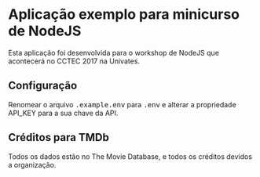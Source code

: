 # Aplicação exemplo para minicurso de NodeJS

Esta aplicação foi desenvolvida para o workshop de NodeJS que acontecerá no CCTEC 2017 na Univates.

## Configuração

Renomear o arquivo <kbd>.example.env</kbd> para <kbd>.env</kbd> e alterar a propriedade API_KEY para a sua chave da API. 

## Créditos para TMDb

Todos os dados estão no The Movie Database, e todos os créditos devidos a organização.

